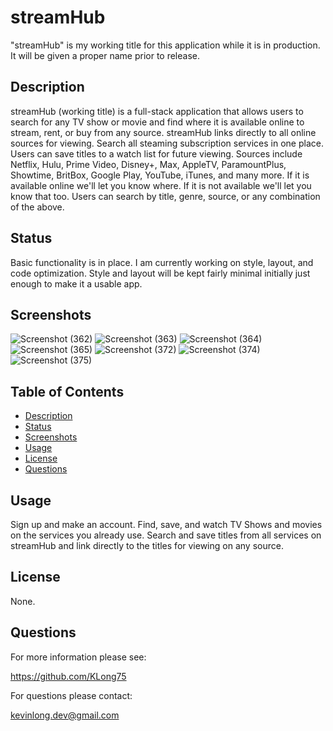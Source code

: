 # streamHub

"streamHub" is my working title for this application while it is in production. It will be given a proper name prior to release.

## Description

streamHub (working title) is a full-stack application that allows users to search for any TV show or movie and find where it is available online to stream, rent, or buy from any source. streamHub links directly to all online sources for viewing. Search all steaming subscription services in one place. Users can save titles to a watch list for future viewing. Sources include Netflix, Hulu, Prime Video, Disney+, Max, AppleTV, ParamountPlus, Showtime, BritBox, Google Play, YouTube, iTunes, and many more. If it is available online we'll let you know where. If it is not available we'll let you know that too. Users can search by title, genre, source, or any combination of the above.


## Status
Basic functionality is in place. I am currently working on style, layout, and code optimization. Style and layout will be kept fairly minimal initially just enough to make it a usable app.


## Screenshots
![Screenshot (362)](https://github.com/KLong75/stream-hub/assets/98487770/cd7f8ae0-747c-4639-b214-2c88b14d1c12)
![Screenshot (363)](https://github.com/KLong75/stream-hub/assets/98487770/d6058c92-cbae-4bf5-9fc3-8800362b0de0)
![Screenshot (364)](https://github.com/KLong75/stream-hub/assets/98487770/0c40e884-0601-4d6e-b4c0-ecac8499f06d)
![Screenshot (365)](https://github.com/KLong75/stream-hub/assets/98487770/96eef6d7-4f9d-4836-9042-9f29d6ffd845)
![Screenshot (372)](https://github.com/KLong75/stream-hub/assets/98487770/9820fe5e-0c8a-4433-9685-9fe44d37848c)
![Screenshot (374)](https://github.com/KLong75/stream-hub/assets/98487770/1e325180-64fe-42b0-9393-3da942d6fe28)
![Screenshot (375)](https://github.com/KLong75/stream-hub/assets/98487770/6859ae5c-e073-4b05-ba48-1852c2169dfc)



## Table of Contents
- [Description](#description)
- [Status](#status)
- [Screenshots](#screenshots)
- [Usage](#usage)
- [License](#license)
- [Questions](#questions)

## Usage

Sign up and make an account. Find, save, and watch TV Shows and movies on the services you already use. Search and save titles from all services on streamHub and link directly to the titles for viewing on any source.

## License

None.

## Questions

For more information please see:

<https://github.com/KLong75>

For questions please contact:

[kevinlong.dev@gmail.com](mailto:kevinlong.dev@gmail.com)
